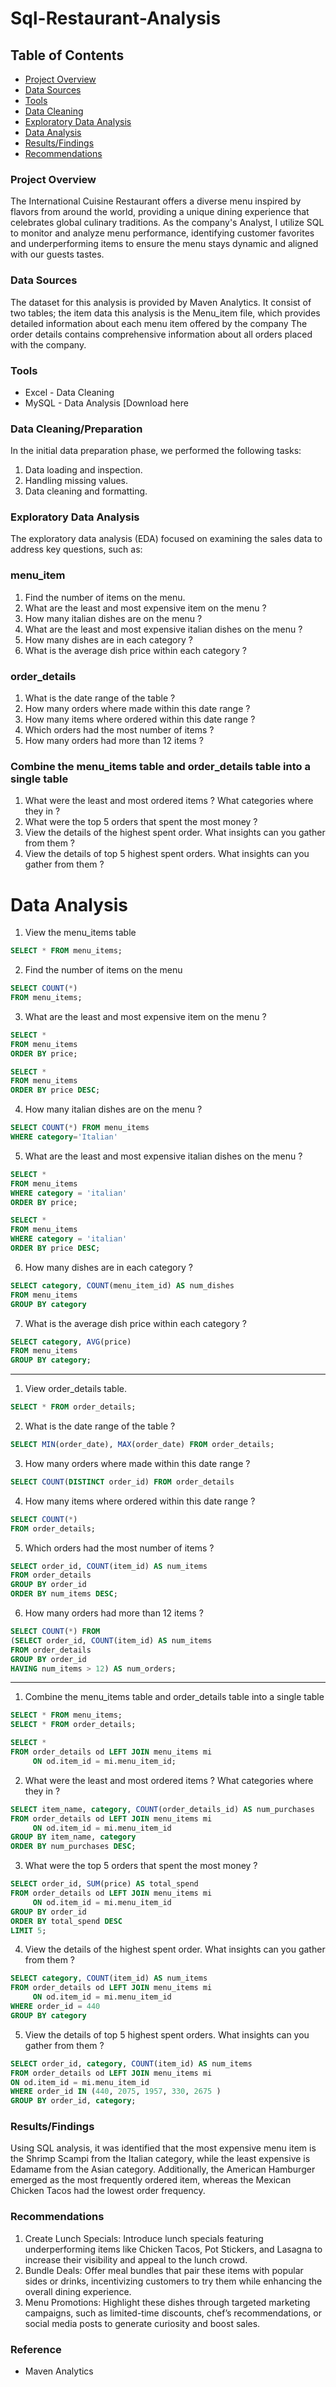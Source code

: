 # Sql-Restaurant-Analysis

## Table of Contents

- [Project Overview](#project-overview)
- [Data Sources](#data-sources)
- [Tools](#tools)
- [Data Cleaning](#data-cleaning)
- [Exploratory Data Analysis](#exploratory-data-analysis)
- [Data Analysis](#data-analysis)
- [Results/Findings](#results-findings)
- [Recommendations](#recommendations)
  


### Project Overview
The International Cuisine Restaurant offers a diverse menu inspired by flavors from around the world, providing a unique dining experience that celebrates global culinary traditions. As the company's Analyst, I utilize SQL to monitor and analyze menu performance, identifying customer favorites and underperforming items to ensure the menu stays dynamic and aligned with our guests tastes.


### Data Sources

The dataset for this analysis is provided by Maven Analytics. It consist of two tables; the item data this analysis is the Menu_item file, which provides detailed information about each menu item offered by the company The order details contains comprehensive information about all orders placed with the company.

### Tools

- Excel - Data Cleaning
- MySQL - Data Analysis [Download here

### Data Cleaning/Preparation

In the initial data preparation phase, we performed the following tasks:

1. Data loading and inspection.
2. Handling missing values.
3. Data cleaning and formatting.
 
### Exploratory Data Analysis

  
The exploratory data analysis (EDA) focused on examining the sales data to address key questions, such as:
### menu_item

1. Find the number of items on the menu.
2. What are the least and most expensive item on the menu ?
3. How many italian dishes are on the menu ?
4. What are the least and most expensive italian dishes on the menu ?
5. How many dishes are in each category ?
6. What is the average dish price within each category ?  

### order_details

1. What is the date range of the table ?
2. How many orders where made within this date range ?
3. How many items where ordered within this date range ?
4. Which orders had the most number of items ?
5. How many orders had more than 12 items ?

### Combine the menu_items table and order_details table into a single table

1. What were the least and most ordered items ? What categories where they in ?
2. What were the top 5 orders that spent the most money ?
3. View the details of the highest spent order. What insights can you gather from them ?
4. View the details of top 5 highest spent orders. What insights can you gather from them ?

# Data Analysis

1. View the menu_items table

``` sql
SELECT * FROM menu_items;
```
2. Find the number of items on the menu

``` sql
SELECT COUNT(*)
FROM menu_items;
```

3. What are the least and most expensive item on the menu ?

``` sql
SELECT *
FROM menu_items
ORDER BY price;

SELECT *
FROM menu_items
ORDER BY price DESC;
```

4. How many italian dishes are on the menu ?

``` sql
SELECT COUNT(*) FROM menu_items
WHERE category='Italian'
```

5. What are the least and most expensive italian dishes on the menu ?

``` sql
SELECT *
FROM menu_items
WHERE category = 'italian'
ORDER BY price;

SELECT *
FROM menu_items
WHERE category = 'italian'
ORDER BY price DESC;
```

6. How many dishes are in each category ?

``` sql
SELECT category, COUNT(menu_item_id) AS num_dishes
FROM menu_items
GROUP BY category
```

7. What is the average dish price within each category ?

``` sql
SELECT category, AVG(price)
FROM menu_items
GROUP BY category;
```

___________________________________________________________

1. View order_details table.

``` sql
SELECT * FROM order_details;
```
  
2. What is the date range of the table ?

``` sql
SELECT MIN(order_date), MAX(order_date) FROM order_details;
```

3. How many orders where made within this date range ?

``` sql
SELECT COUNT(DISTINCT order_id) FROM order_details
```

4. How many items where ordered within this date range ?

``` sql
SELECT COUNT(*)
FROM order_details;
```

5. Which orders had the most number of items ?

``` sql
SELECT order_id, COUNT(item_id) AS num_items
FROM order_details
GROUP BY order_id
ORDER BY num_items DESC;
```

6. How many orders had more than 12 items ?

``` sql
SELECT COUNT(*) FROM
(SELECT order_id, COUNT(item_id) AS num_items
FROM order_details
GROUP BY order_id
HAVING num_items > 12) AS num_orders;
```
_________________________________________________________________________________

1. Combine the menu_items table and order_details table into a single table

``` sql
SELECT * FROM menu_items;
SELECT * FROM order_details;

SELECT *
FROM order_details od LEFT JOIN menu_items mi
     ON od.item_id = mi.menu_item_id;
```

2. What were the least and most ordered items ? What categories where they in ?

``` sql
SELECT item_name, category, COUNT(order_details_id) AS num_purchases
FROM order_details od LEFT JOIN menu_items mi
     ON od.item_id = mi.menu_item_id
GROUP BY item_name, category
ORDER BY num_purchases DESC;
```

3. What were the top 5 orders that spent the most money ?

``` sql
SELECT order_id, SUM(price) AS total_spend
FROM order_details od LEFT JOIN menu_items mi
     ON od.item_id = mi.menu_item_id
GROUP BY order_id
ORDER BY total_spend DESC
LIMIT 5;
```

4. View the details of the highest spent order. What insights can you gather from them ?

``` sql
SELECT category, COUNT(item_id) AS num_items
FROM order_details od LEFT JOIN menu_items mi
     ON od.item_id = mi.menu_item_id
WHERE order_id = 440
GROUP BY category
```

5. View the details of top 5 highest spent orders. What insights can you gather from them ?

``` sql
SELECT order_id, category, COUNT(item_id) AS num_items
FROM order_details od LEFT JOIN menu_items mi
ON od.item_id = mi.menu_item_id
WHERE order_id IN (440, 2075, 1957, 330, 2675 )
GROUP BY order_id, category;
```


### Results/Findings

Using SQL analysis, it was identified that the most expensive menu item is the Shrimp Scampi from the Italian category, while the least expensive is Edamame from the Asian category. Additionally, the American Hamburger emerged as the most frequently ordered item, whereas the Mexican Chicken Tacos had the lowest order frequency.

### Recommendations

1. Create Lunch Specials: Introduce lunch specials featuring underperforming items like Chicken Tacos, Pot Stickers, and Lasagna to increase their visibility and appeal to the lunch crowd.
2. Bundle Deals: Offer meal bundles that pair these items with popular sides or drinks, incentivizing customers to try them while enhancing the overall dining experience.
3. Menu Promotions: Highlight these dishes through targeted marketing campaigns, such as limited-time discounts, chef’s recommendations, or social media posts to generate curiosity and boost sales.


### Reference

- Maven Analytics 

